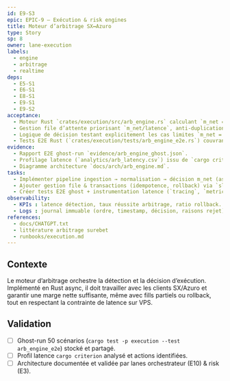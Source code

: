 ```yaml
---
id: E9-S3
epic: EPIC-9 — Exécution & risk engines
title: Moteur d’arbitrage SX↔Azuro
type: Story
sp: 8
owner: lane-execution
labels:
  - engine
  - arbitrage
  - realtime
deps:
  - E5-S1
  - E6-S1
  - E8-S1
  - E9-S1
  - E9-S2
acceptance:
  - Moteur Rust `crates/execution/src/arb_engine.rs` calculant `m_net = 1 - 1/o_SX - 1/o_Azuro - frais - gas - slip` et déclenchant uniquement si `m_net ≥ 1,5 %` et sizing conforme (5–15 USD jambe, ≤ 10 % bankroll 200 USD).
  - Gestion file d’attente priorisant `m_net/latence`, anti-duplication, timeouts (≥ 500 ms) et rollback jambe B si jambe A échoue, avec hedge alt-line/total configuré.
  - Logique de décision testant explicitement les cas limites `m_net = 1,49 %` (rejet), `m_net = 1,50 %` (acceptation) et `Δcote = 0,02` (rejet) avec assertions dans `crates/execution/tests/arb_engine_thresholds.rs`.
  - Tests E2E Rust (`crates/execution/tests/arb_engine_e2e.rs`) couvrant 50 scénarios (partial fills, hedge, rollback) et journalisant `Δquote→fill`, `fill_ratio`, `m_net`.
evidence:
  - Rapport E2E ghost-run `evidence/arb_engine_ghost.json`.
  - Profilage latence (`analytics/arb_latency.csv`) issu de `cargo criterion`.
  - Diagramme architecture `docs/arch/arb_engine.md`.
tasks:
  - Implémenter pipeline ingestion → normalisation → décision m_net (async, `tokio::mpsc`, `rayon` pour calculs) avec validations seuils 1,49 % / 1,50 % / Δ0,02.
  - Ajouter gestion file & transactions (idempotence, rollback) via `sled`/`sqlite` embarqué.
  - Créer tests E2E ghost + instrumentation latence (`tracing`, `metrics`) et suite `arb_engine_thresholds.rs` documentant décisions.
observability:
  - KPIs : latence détection, taux réussite arbitrage, ratio rollback.
  - Logs : journal immuable (ordre, timestamp, décision, raisons rejet).
references:
  - docs/CHATGPT.txt
  - littérature arbitrage surebet
  - runbooks/execution.md
---
```


## Contexte
Le moteur d’arbitrage orchestre la détection et la décision d’exécution. Implémenté en Rust async, il doit travailler avec les clients SX/Azuro et garantir une marge nette suffisante, même avec fills partiels ou rollback, tout en respectant la contrainte de latence sur VPS.

## Validation
- [ ] Ghost-run 50 scénarios (`cargo test -p execution --test arb_engine_e2e`) stocké et partagé.
- [ ] Profil latence `cargo criterion` analysé et actions identifiées.
- [ ] Architecture documentée et validée par lanes orchestrateur (E10) & risk (E3).
